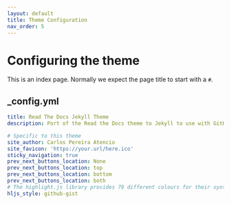 ```yaml
---
layout: default
title: Theme Configuration
nav_order: 5
---
```


# Configuring the theme

This is an index page. Normally we expect the page title to start with a `#`.

## _config.yml


```yml
title: Read The Docs Jekyll Theme
description: Port of the Read the Docs theme to Jekyll to use with GitHub Pages.

# Specific to this theme
site_author: Carlos Pereira Atencio
site_favicon: 'https://your.url/here.ico'
sticky_navigation: true
prev_next_buttons_location: None
prev_next_buttons_location: top
prev_next_buttons_location: bottom
prev_next_buttons_location: both
# The highlight.js library provides 79 different colours for their syntax highlighting. The default is github-gist.
hljs_style: github-gist
```
